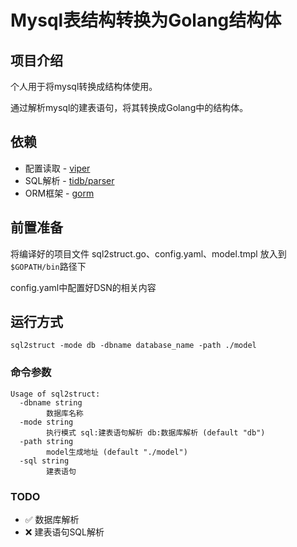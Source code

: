 # Mysql表结构转换为Golang结构体

## 项目介绍
个人用于将mysql转换成结构体使用。

通过解析mysql的建表语句，将其转换成Golang中的结构体。

## 依赖
* 配置读取 - [viper](github.com/spf13/viper)
* SQL解析 - [tidb/parser](github.com/pingcap/tidb)
* ORM框架 - [gorm](gorm.io/gorm)


## 前置准备

将编译好的项目文件 sql2struct.go、config.yaml、model.tmpl 放入到 `$GOPATH/bin`路径下

config.yaml中配置好DSN的相关内容

## 运行方式
```shell
sql2struct -mode db -dbname database_name -path ./model
```
### 命令参数
```text
Usage of sql2struct:
  -dbname string
        数据库名称
  -mode string
        执行模式 sql:建表语句解析 db:数据库解析 (default "db")
  -path string
        model生成地址 (default "./model")
  -sql string
        建表语句
```
### TODO
* ✅ 数据库解析
* ❌ 建表语句SQL解析
